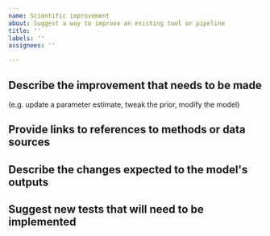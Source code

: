 ```yaml
---
name: Scientific improvement
about: Suggest a way to improve an existing tool or pipeline
title: ''
labels: ''
assignees: ''

---
```


## Describe the improvement that needs to be made
(e.g. update a parameter estimate, tweak the prior, modify the model)

## Provide links to references to methods or data sources

## Describe the changes expected to the model's outputs

## Suggest new tests that will need to be implemented

